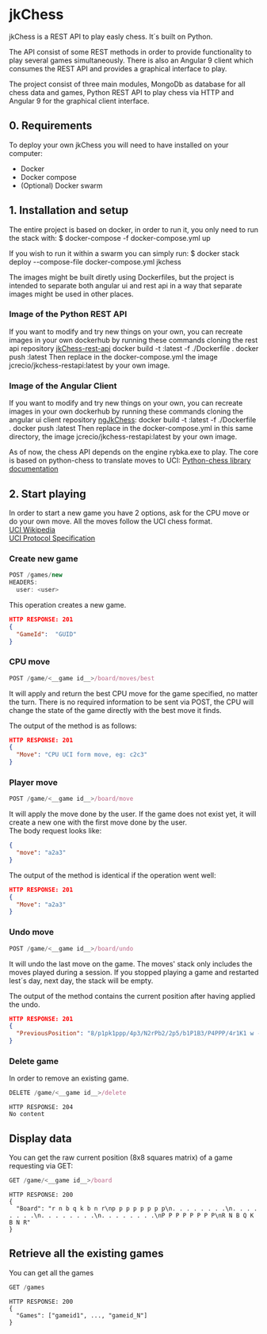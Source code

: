 # jkChess
jkChess is a REST API to play easly chess. It´s built on Python.

The API consist of some REST methods in order to provide functionality to play several games simultaneously.
There is also an Angular 9 client which consumes the REST API and provides a graphical interface to play.

The project consist of three main modules, MongoDb as database for all chess data and games, Python REST API to play chess via HTTP and Angular 9 for the graphical client interface.

## 0. Requirements
To deploy your own jkChess you will need to have installed on your computer:
- Docker
- Docker compose
- (Optional) Docker swarm

## 1. Installation and setup
The entire project is based on docker, in order to run it, you only need to run the stack with:
 $ docker-compose -f docker-compose.yml up

If you wish to run it within a swarm you can simply run:
$ docker stack deploy --compose-file docker-compose.yml jkchess
   
The images might be built diretly using Dockerfiles, but the project is intended to separate both angular ui and rest api in a way that separate images might be used in other places.

### Image of the Python REST API
If you want to modify and try new things on your own, you can recreate images in your own dockerhub by running these commands cloning the rest api repository [jkChess-rest-api](https://github.com/jcrecio/jkChess-rest-api)
docker build -t <your rest api python image path>:latest -f ./Dockerfile .
docker push <your rest api python image path>:latest
Then replace in the docker-compose.yml the image jcrecio/jkchess-restapi:latest by your own image.

### Image of the Angular Client
If you want to modify and try new things on your own, you can recreate images in your own dockerhub by running these commands cloning the angular ui client repository [ngJkChess](https://github.com/jcrecio/ngJkChess):
docker build -t <your angular image path>:latest -f ./Dockerfile .
docker push <your angular image path>:latest
Then replace in the docker-compose.yml in this same directory, the image jcrecio/jkchess-restapi:latest by your own image.

As of now, the chess API depends on the engine rybka.exe to play.
The core is based on python-chess to translate moves to UCI:
[Python-chess library documentation](https://python-chess.readthedocs.io/en/latest/)

## 2. Start playing
In order to start a new game you have 2 options, ask for the CPU move or do your own move.
All the moves follow the UCI chess format.  
[UCI Wikipedia](https://en.wikipedia.org/wiki/Universal_Chess_Interface)  
[UCI Protocol Specification](http://wbec-ridderkerk.nl/html/UCIProtocol.html)  

### Create new game
```javascript
POST /games/new      
HEADERS:      
  user: <user>
```
This operation creates a new game.

```json
HTTP RESPONSE: 201
{
  "GameId":  "GUID"
}
```

### CPU move
```javascript
POST /game/<__game id__>/board/moves/best    
```
It will apply and return the best CPU move for the game specified, no matter the turn.
There is no required information to be sent via POST, the CPU will change the state of the game directly with the best move it finds.  
  
The output of the method is as follows:
```json
HTTP RESPONSE: 201
{
  "Move": "CPU UCI form move, eg: c2c3"
}
```
 
### Player move
```javascript
POST /game/<__game id__>/board/move    
```
It will apply the move done by the user. If the game does not exist yet, it will create a new one with the first move done by the user.  
The body request looks like:
```json
{ 
  "move": "a2a3" 
}
```
The output of the method is identical if the operation went well:
```json
HTTP RESPONSE: 201
{
  "Move": "a2a3"
}
```

### Undo move
```javascript
POST /game/<__game id__>/board/undo    
```
It will undo the last move on the game. The moves' stack only includes the moves played during a session.
If you stopped playing a game and restarted lest´s day, next day, the stack will be empty.

The output of the method contains the current position after having applied the undo.
```json
HTTP RESPONSE: 201
{
  "PreviousPosition": "8/p1pk1ppp/4p3/N2rPb2/2p5/b1P1B3/P4PPP/4r1K1 w - - 0 24"
}
```

### Delete game
In order to remove an existing game.      
```javascript
DELETE /game/<__game id__>/delete    
```            
```
HTTP RESPONSE: 204
No content
```
## Display data
You can get the raw current position (8x8 squares matrix) of a game requesting via GET:  
```javascript
GET /game/<__game id__>/board    
```
```
HTTP RESPONSE: 200
{
  "Board": "r n b q k b n r\np p p p p p p p\n. . . . . . . .\n. . . . . . . .\n. . . . . . . .\n. . . . . . . .\nP P P P P P P P\nR N B Q K B N R"
}
```

## Retrieve all the existing games
You can get all the games
```javascript
GET /games   
```
```
HTTP RESPONSE: 200
{
  "Games": ["gameid1", ..., "gameid_N"]
}
```

